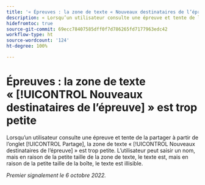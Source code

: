 ```yaml
---
title: '« Épreuves : la zone de texte « Nouveaux destinataires de l’épreuve » est trop petite »'
description: « Lorsqu’un utilisateur consulte une épreuve et tente de la partager à partir de l’onglet Partage, la zone de texte « Nouveaux destinataires de l’épreuve » est trop petite. L’utilisateur peut saisir un nom, mais en raison de la petite taille de la zone de texte, le texte est illisible. »
hidefromtoc: true
source-git-commit: 69ecc78407585dff0f7d786265fd7177963edc42
workflow-type: ht
source-wordcount: '124'
ht-degree: 100%

---
```



# Épreuves : la zone de texte « [!UICONTROL Nouveaux destinataires de l’épreuve] » est trop petite

<!--This article is on the WF and WFP TOCs-->

Lorsqu’un utilisateur consulte une épreuve et tente de la partager à partir de l’onglet [!UICONTROL Partage], la zone de texte « [!UICONTROL Nouveaux destinataires de l’épreuve] » est trop petite. L’utilisateur peut saisir un nom, mais en raison de la petite taille de la zone de texte, le texte est, mais en raison de la petite taille de la boîte, le texte est illisible.

_Premier signalement le 6 octobre 2022._

